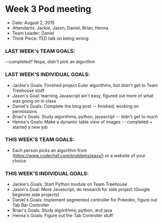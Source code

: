 # Week 3 Pod meeting

* Date: August 2, 2015
* Attendants: Jackie, Jason, Daniel, Brian, Henna
* Team Leader: Daniel
* Think Piece: TED talk on being wrong

### LAST WEEK's TEAM GOALS: 
--completed? Nope, didn't pick an algorithm

### LAST WEEK'S INDIVIDUAL GOALS:
* Jackie's Goals: Finished project Euler algorithms, but didn't get to Team Treehouse stuff
* Jason's Goal: learning Javascript ain't easy, figured out more of what was going on in class
* Daniel's Goals: Complete the blog post -- finished, working on permissions
* Brian's Goals: Study algorithms, python, javascript -- didn't get to much
* Henna's Goals: Make a dynamic table view of images -- completed + started a new job

### THIS WEEK'S TEAM GOALS:
- Each person picks an algorithm from (https://www.codechef.com/problems/easy/) or a website of your choice

### THIS WEEK'S INDIVIDUAL GOALS:
* Jackie's Goals: Start Python module on Team Treehouse
* Jason's Goal: More Javascript, do research for side project (Google beginner side projects)
* Daniel's Goals: Implement segmented controller for Pokedex, figure out Tab Bar Controller
* Brian's Goals: Study algorithms, python, and java
* Henna's Goals: Figure out the Tab Controller stuff
